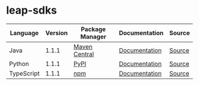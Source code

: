 # leap-sdks

|Language|Version|Package Manager|Documentation|Source|
|-|-|-|-|-|
|Java|1.1.1|[Maven Central](https://central.sonatype.com/artifact/com.konfigthis.leap/leap-java-sdk/1.1.1)|[Documentation](https://github.com/leap-ai/leap-sdks/tree/main/sdks/java/README.md)|[Source](https://github.com/leap-ai/leap-sdks/tree/main/sdks/java)|
|Python|1.1.1|[PyPI](https://pypi.org/project/leap-python-sdk/1.1.1)|[Documentation](https://github.com/leap-ai/leap-sdks/tree/main/sdks/python/README.md)|[Source](https://github.com/leap-ai/leap-sdks/tree/main/sdks/python)|
|TypeScript|1.1.1|[npm](https://www.npmjs.com/package/@leap-ai/sdk/v/1.1.1)|[Documentation](https://github.com/leap-ai/leap-sdks/tree/main/sdks/typescript/README.md)|[Source](https://github.com/leap-ai/leap-sdks/tree/main/sdks/typescript)|